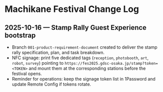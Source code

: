 # Machikane Festival Change Log

## 2025-10-16 — Stamp Rally Guest Experience bootstrap
- Branch `001-product-requirement-document` created to deliver the stamp rally specification, plan, and task breakdown.
- NFC signage: print five dedicated tags (`reception`, `photobooth`, `art`, `robot`, `survey`) pointing to `https://fes2025.gdsc-osaka.jp/stamp?token=<TOKEN>` and mount them at the corresponding stations before the festival opens.
- Reminder for operations: keep the signage token list in 1Password and update Remote Config if tokens rotate.
